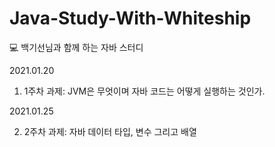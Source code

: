 # Java-Study-With-Whiteship
💻  백기선님과 함께 하는 자바 스터디


2021.01.20

1. 1주차 과제: JVM은 무엇이며 자바 코드는 어떻게 실행하는 것인가.

2021.01.25

2. 2주차 과제: 자바 데이터 타입, 변수 그리고 배열

